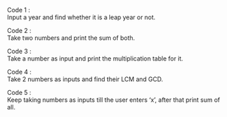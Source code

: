 Code 1 :  
Input a year and find whether it is a leap year or not.

Code 2 :  
Take two numbers and print the sum of both.

Code 3 :  
Take a number as input and print the multiplication table for it.

Code 4 :  
Take 2 numbers as inputs and find their LCM and GCD.

Code 5 :  
Keep taking numbers as inputs till the user enters ‘x’, after that print sum of all.
